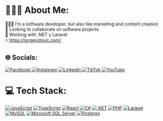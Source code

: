 # 👨🏻‍🔧 About Me:
👨🏻‍💻 I’m a software developer, but also like marketing and content creation<br>🔭 Looking to collaborate on software projects<br> 💬 Working with .NET y Laravel<br>⚡ https://jorgevidovic.com/


## 🌐 Socials:
<a href="https://www.facebook.com/jorgeividovic/" target="_blank">
  <img src="https://img.shields.io/badge/Facebook-%231877F2.svg?logo=Facebook&logoColor=white" alt="Facebook" />
</a>

<a href="https://www.instagram.com/jorgevidovic" target="_blank">
  <img src="https://img.shields.io/badge/Instagram-%23E4405F.svg?logo=Instagram&logoColor=white" alt="Instagram" />
</a>

<a href="https://www.linkedin.com/in/jorgevidovic/" target="_blank">
  <img src="https://img.shields.io/badge/LinkedIn-%230077B5.svg?logo=linkedin&logoColor=white" alt="LinkedIn" />
</a>

<a href="https://www.tiktok.com/@jorgevidovic" target="_blank">
  <img src="https://img.shields.io/badge/TikTok-%23000000.svg?logo=TikTok&logoColor=white" alt="TikTok" />
</a>

<a href="https://www.youtube.com/@JorgeVidovic" target="_blank">
  <img src="https://img.shields.io/badge/YouTube-%23FF0000.svg?logo=YouTube&logoColor=white" alt="YouTube" />
</a>

# 💻 Tech Stack:
[![JavaScript](https://img.shields.io/badge/JavaScript-F7DF1E?logo=javascript&logoColor=000)](#) [![TypeScript](https://img.shields.io/badge/TypeScript-3178C6?logo=typescript&logoColor=fff)](#) [![React](https://img.shields.io/badge/React-%2320232a.svg?logo=react&logoColor=%2361DAFB)](#) [![C#](https://custom-icon-badges.demolab.com/badge/C%23-%23239120.svg?logo=cshrp&logoColor=white)](#) [![.NET](https://img.shields.io/badge/.NET-512BD4?logo=dotnet&logoColor=fff)](#) [![PHP](https://img.shields.io/badge/php-%23777BB4.svg?&logo=php&logoColor=white)](#) [![Laravel](https://img.shields.io/badge/Laravel-%23FF2D20.svg?logo=laravel&logoColor=white)](#) [![MySQL](https://img.shields.io/badge/MySQL-4479A1?logo=mysql&logoColor=fff)](#) [![Microsoft SQL Server](https://custom-icon-badges.demolab.com/badge/Microsoft%20SQL%20Server-CC2927?logo=mssqlserver-white&logoColor=white)](#) [![Postgres](https://img.shields.io/badge/Postgres-%23316192.svg?logo=postgresql&logoColor=white)](#)
